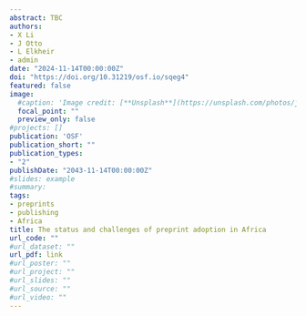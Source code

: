 ```yaml
---
abstract: TBC
authors:
- X Li
- J Otto
- L Elkheir
- admin
date: "2024-11-14T00:00:00Z"
doi: "https://doi.org/10.31219/osf.io/sqeg4"
featured: false
image:
  #caption: 'Image credit: [**Unsplash**](https://unsplash.com/photos/jdD8gXaTZsc)'
  focal_point: ""
  preview_only: false
#projects: []
publication: 'OSF'
publication_short: ""
publication_types:
- "2"
publishDate: "2043-11-14T00:00:00Z"
#slides: example
#summary: 
tags:
- preprints
- publishing
- Africa
title: The status and challenges of preprint adoption in Africa
url_code: ""
#url_dataset: ""
url_pdf: link
#url_poster: ""
#url_project: ""
#url_slides: ""
#url_source: ""
#url_video: ""
---
```



